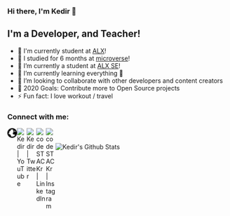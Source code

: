 ### Hi there, I'm Kedir  👋

## I'm a Developer, and Teacher!
- 🔭 I'm currently student at [ALX](https://www.alxafrica.com/)!
- 🔭 I studied for 6 months at [microverse](https://www.microverse.org/)!
- 🔭 I’m currently a student at [ALX SE](https://www.alxafrica.com/)!
- 🌱 I’m currently learning everything 🤣
- 👯 I’m looking to collaborate with other developers and content creators
- 🥅 2020 Goals: Contribute more to Open Source projects
- ⚡ Fun fact: I love workout / travel

### Connect with me:

[<img align="left" alt="Kedir Abdurahman" width="22px" src="https://raw.githubusercontent.com/iconic/open-iconic/master/svg/globe.svg" />](https://github.com/keddo)
[<img align="left" alt="Kedir | YouTube" width="22px" src="https://cdn.jsdelivr.net/npm/simple-icons@v3/icons/youtube.svg" />](https://youtube.com)
[<img align="left" alt="Kedir | Twitter" width="22px" src="https://cdn.jsdelivr.net/npm/simple-icons@v3/icons/twitter.svg" />](https://twitter.com/kedirman)
[<img align="left" alt="codeSTACKr | LinkedIn" width="22px" src="https://cdn.jsdelivr.net/npm/simple-icons@v3/icons/linkedin.svg" />](https://linkedin.com/in/kedirabdurahman/)
[<img align="left" alt="codeSTACKr | Instagram" width="22px" src="https://cdn.jsdelivr.net/npm/simple-icons@v3/icons/instagram.svg" />](https://www.instagram.com/kedir.a.a/)

<br />
<br />
<img align="left" alt="Kedir's Github Stats" src="https://github-readme-stats.vercel.app/api?username=keddo&show_icons=true&hide_border=true&theme=algolia" />


